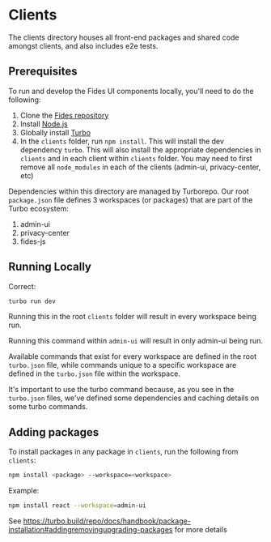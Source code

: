 # Clients

The clients directory houses all front-end packages and shared code amongst clients, and also includes e2e tests.

## Prerequisites

To run and develop the Fides UI components locally, you'll need to do the following:

1. Clone the [Fides repository](https://github.com/ethyca/fides/)
2. Install [Node.js](https://nodejs.org/en/download/)
3. Globally install [Turbo](https://turbo.build/repo/docs/installing)
4. In the `clients` folder, run `npm install`. This will install the dev dependency `turbo`. This will also install the appropriate dependencies in `clients` and in each client within `clients` folder. You may need to first remove all `node_modules` in each of the clients (admin-ui, privacy-center, etc)

Dependencies within this directory are managed by Turborepo. Our root `package.json` file defines 3 workspaces (or packages) that are part of the Turbo ecosystem:

1. admin-ui
2. privacy-center
3. fides-js

## Running Locally

Correct:

```sh
turbo run dev
```

Running this in the root `clients` folder will result in every workspace being run.

Running this command within `admin-ui` will result in only admin-ui being run.

Available commands that exist for every workspace are defined in the root `turbo.json` file, while commands unique to a specific workspace are defined in the `turbo.json` file within the workspace.

It's important to use the turbo command because, as you see in the `turbo.json` files, we've defined some dependencies and caching details on some turbo commands.

## Adding packages

To install packages in any package in `clients`, run the following from `clients`:

```sh
npm install <package> --workspace=<workspace>
```

Example:

```sh
npm install react --workspace=admin-ui
```

See https://turbo.build/repo/docs/handbook/package-installation#addingremovingupgrading-packages for more details
